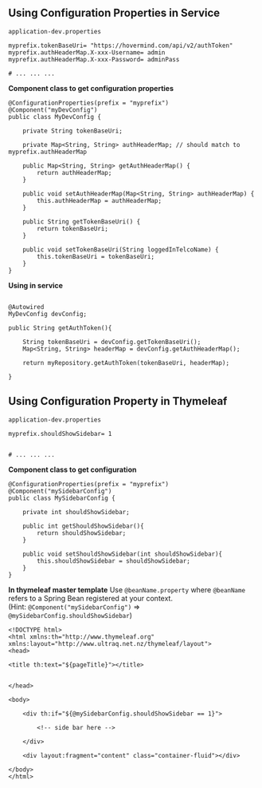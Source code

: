 ## Using Configuration Properties in Service
`application-dev.properties`
```
myprefix.tokenBaseUri= "https://hovermind.com/api/v2/authToken"
myprefix.authHeaderMap.X-xxx-Username= admin
myprefix.authHeaderMap.X-xxx-Password= adminPass

# ... ... ...

```

**Component class to get configuration properties**
```
@ConfigurationProperties(prefix = "myprefix")
@Component("myDevConfig")
public class MyDevConfig {

	private String tokenBaseUri;

	private Map<String, String> authHeaderMap; // should match to myprefix.authHeaderMap
	
	public Map<String, String> getAuthHeaderMap() {
		return authHeaderMap;
	}

	public void setAuthHeaderMap(Map<String, String> authHeaderMap) {
		this.authHeaderMap = authHeaderMap;
	}
	
	public String getTokenBaseUri() {
		return tokenBaseUri;
	}

	public void setTokenBaseUri(String loggedInTelcoName) {
		this.tokenBaseUri = tokenBaseUri;
	}
}
```

**Using in service**
```

@Autowired
MyDevConfig devConfig;

public String getAuthToken(){

	String tokenBaseUri = devConfig.getTokenBaseUri();
	Map<String, String> headerMap = devConfig.getAuthHeaderMap();

	return myRepository.getAuthToken(tokenBaseUri, headerMap);

}

```

## Using Configuration Property in Thymeleaf
`application-dev.properties`
```
myprefix.shouldShowSidebar= 1


# ... ... ...

```

**Component class to get configuration**
```
@ConfigurationProperties(prefix = "myprefix")
@Component("mySidebarConfig")
public class MySidebarConfig {

	private int shouldShowSidebar;
	
	public int getShouldShowSidebar(){
		return shouldShowSidebar;
	}
	
	public void setShouldShowSidebar(int shouldShowSidebar){
		this.shouldShowSidebar = shouldShowSidebar;
	}
}
```

**In thymeleaf master template**
Use `@beanName.property` where `@beanName` refers to a Spring Bean registered at your context.    
(Hint: `@Component("mySidebarConfig")` => `@mySidebarConfig.shouldShowSidebar`)
```
<!DOCTYPE html>
<html xmlns:th="http://www.thymeleaf.org" xmlns:layout="http://www.ultraq.net.nz/thymeleaf/layout">
<head>

<title th:text="${pageTitle}"></title>


</head>

<body>

	<div th:if="${@mySidebarConfig.shouldShowSidebar == 1}">
	
		<!-- side bar here -->
		
	</div>
	
	<div layout:fragment="content" class="container-fluid"></div>

</body>
</html>
```
